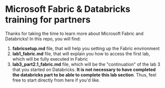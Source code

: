# Microsoft Fabric & Databricks training for partners

Thanks for taking the time to learn more about Microsoft Fabric and Databricks! In this repo, you will find:

1. **fabricsetup.md** file, that will help you setting up the Fabric environment
2. **lab1_fabric.md** file, that will explain you how to access the first lab, which will be fully executed in Fabric
3. **lab3_part2.1_fabric.md** file, which will be the "continuation" of the lab 3 that you started on Databricks. **It is not necessary to have completed the databricks part to be able to complete this lab section**. Thus, feel free to start directly from here if you'd like.
